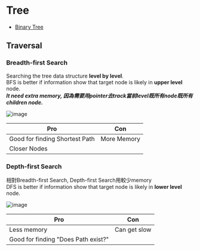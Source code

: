 # Tree
* [Binary Tree](./binary-tree.md)


## Traversal 

### Breadth-first Search
Searching the tree data structure <b>level by level</b>. <br>
BFS is better if information show that target node is likely in  <b>upper level</b> node. <br>
<i><b>It need extra memory, 因為需要用pointer去track當前level既所有node既所有children node.</b></i> <br>

![image](https://user-images.githubusercontent.com/74874696/159127864-32a83a22-13eb-434f-a6ba-bce323701318.png)

| Pro                            | Con          |
|--------------------------------|--------------|
|Good for finding Shortest Path  | More Memory  |
|Closer Nodes                    |              |


### Depth-first Search

相對Breadth-first Search, Depth-first Search用較少memory <br>
DFS is better if information show that target node is likely in <b>lower level</b> node. <br>

![image](https://user-images.githubusercontent.com/74874696/159127937-7c25548e-7e99-4419-b32c-075bb8399551.png)

| Pro                                 | Con          |
|-------------------------------------|--------------|
| Less memory                         | Can get slow |
| Good for finding "Does Path exist?" |              |
